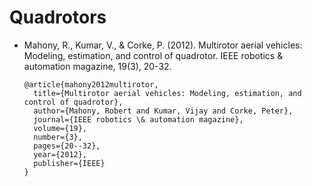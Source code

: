 # Quadrotors

- Mahony, R., Kumar, V., & Corke, P. (2012). Multirotor aerial vehicles: Modeling, 
  estimation, and control of quadrotor. IEEE robotics & automation magazine, 19(3), 
  20-32.
  
  ```
  @article{mahony2012multirotor,
    title={Multirotor aerial vehicles: Modeling, estimation, and control of quadrotor},
    author={Mahony, Robert and Kumar, Vijay and Corke, Peter},
    journal={IEEE robotics \& automation magazine},
    volume={19},
    number={3},
    pages={20--32},
    year={2012},
    publisher={IEEE}
  }
  ```
  
  
  
